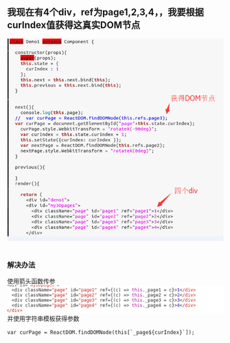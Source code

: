 ## 我现在有4个div，ref为page1,2,3,4，，我要根据curIndex值获得这真实DOM节点
![problem](problem1.png)    
### 解决办法    
使用箭头函数传参    
![answer](problem2.png)    
并使用字符串模板获得参数   
```
var curPage = ReactDOM.findDOMNode(this[`_page${curIndex}`]);
```
